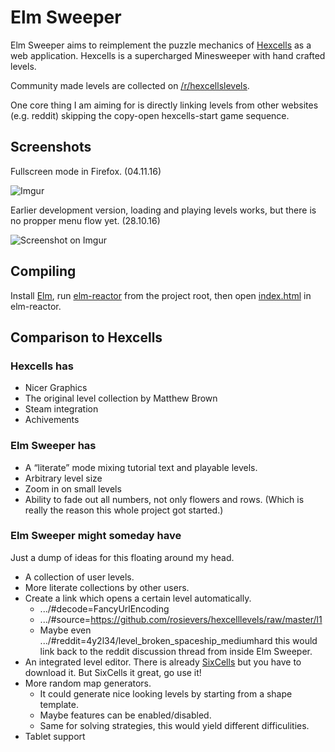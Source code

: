 # Elm Sweeper

Elm Sweeper aims to reimplement the puzzle mechanics of
[Hexcells](http://store.steampowered.com/app/265890/)
as a web application. Hexcells is a supercharged
Minesweeper with hand crafted levels.

Community made levels are collected on
[/r/hexcellslevels](https://www.reddit.com/r/hexcellslevels/).

One core thing I am aiming for is directly linking levels from other websites (e.g. reddit) skipping the copy-open hexcells-start game sequence.

## Screenshots

Fullscreen mode in Firefox. (04.11.16)

![Imgur](http://i.imgur.com/3UqoBVr.png)

Earlier development version, loading and playing levels works, but there is no propper menu flow yet. (28.10.16)

![Screenshot on Imgur](http://i.imgur.com/ARPdQRX.png)

## Compiling

Install [Elm](http://elm-lang.org/), run [elm-reactor](https://github.com/elm-lang/elm-reactor/)
from the project root, then open [index.html](http://localhost:8000/index.html) in elm-reactor.

## Comparison to Hexcells

### Hexcells has

  - Nicer Graphics
  - The original level collection by Matthew Brown
  - Steam integration
  - Achivements

### Elm Sweeper has

  - A “literate” mode mixing tutorial text and playable levels.
  - Arbitrary level size
  - Zoom in on small levels
  - Ability to fade out all numbers, not only flowers and rows. (Which is really the reason this whole project got started.)

### Elm Sweeper might someday have

Just a dump of ideas for this floating around my head.

- A collection of user levels.
- More literate collections by other users.
- Create a link which opens a certain level automatically.
  - .../#decode=FancyUrlEncoding
  - .../#source=https://github.com/rosievers/hexcelllevels/raw/master/l1
  - Maybe even .../#reddit=4y2l34/level_broken_spaceship_mediumhard
  this would link back to the reddit discussion thread from inside Elm Sweeper.
- An integrated level editor. There is already [SixCells](https://github.com/blaxpirit/sixcells) but you have to download it. But SixCells it great, go use it!
- More random map generators.
  - It could generate nice looking levels by starting from a shape template.
  - Maybe features can be enabled/disabled.
  - Same for solving strategies, this would yield different difficulities.
- Tablet support
